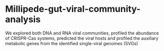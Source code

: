 # Millipede-gut-viral-community-analysis
We explored both DNA and RNA viral communities, profiled the abundance of CRISPR-Cas systems, predicted the viral hosts and profiled the auxiliary metabolic genes from the identified single-viral genomes (SVGs)
